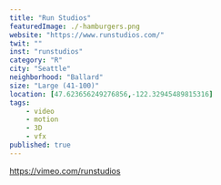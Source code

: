 ```yaml
---
title: "Run Studios"
featuredImage: ./-hamburgers.png
website: "https://www.runstudios.com/"
twit: ""
inst: "runstudios"
category: "R"
city: "Seattle"
neighborhood: "Ballard"
size: "Large (41-100)"
location: [47.623656249276856,-122.32945489815316]
tags:
    - video
    - motion
    - 3D
    - vfx
published: true
---
```


https://vimeo.com/runstudios

